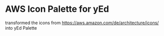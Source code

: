 # AWS Icon Palette for yEd
transformed the icons from https://aws.amazon.com/de/architecture/icons/ into yEd Palette
